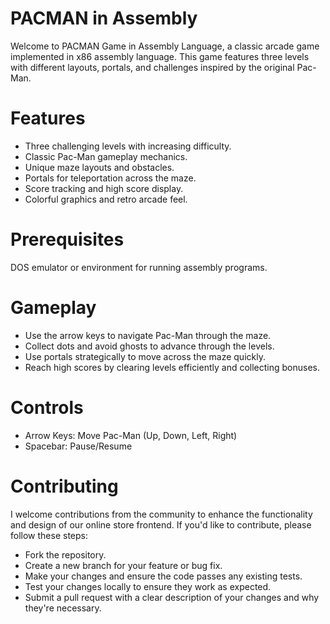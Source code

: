 # PACMAN in Assembly

Welcome to PACMAN Game in Assembly Language, a classic arcade game implemented in x86 assembly language. 
This game features three levels with different layouts, portals, and challenges inspired by the original Pac-Man.

# Features

- Three challenging levels with increasing difficulty.
- Classic Pac-Man gameplay mechanics.
- Unique maze layouts and obstacles.
- Portals for teleportation across the maze.
- Score tracking and high score display.
- Colorful graphics and retro arcade feel.

# Prerequisites

DOS emulator or environment for running assembly programs.
 
# Gameplay

- Use the arrow keys to navigate Pac-Man through the maze.
- Collect dots and avoid ghosts to advance through the levels.
- Use portals strategically to move across the maze quickly.
- Reach high scores by clearing levels efficiently and collecting bonuses.

# Controls

- Arrow Keys: Move Pac-Man (Up, Down, Left, Right)
- Spacebar: Pause/Resume

# Contributing

I welcome contributions from the community to enhance the functionality and design of our online store frontend. If you'd like to contribute, please follow these steps:

- Fork the repository.
- Create a new branch for your feature or bug fix.
- Make your changes and ensure the code passes any existing tests.
- Test your changes locally to ensure they work as expected.
- Submit a pull request with a clear description of your changes and why they're necessary.
